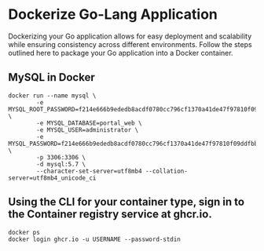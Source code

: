 # Dockerize Go-Lang Application
Dockerizing your Go application allows for easy deployment and scalability while ensuring consistency across different environments. Follow the steps outlined here to package your Go application into a Docker container.

## MySQL in Docker

```console
docker run --name mysql \
        -e MYSQL_ROOT_PASSWORD=f214e666b9ededb8acdf0780cc796cf1370a41de47f97810f09ddfbbc237ea3f \
        -e MYSQL_DATABASE=portal_web \
        -e MYSQL_USER=administrator \
        -e MYSQL_PASSWORD=f214e666b9ededb8acdf0780cc796cf1370a41de47f97810f09ddfbbc237ea3f \
        -p 3306:3306 \
        -d mysql:5.7 \
        --character-set-server=utf8mb4 --collation-server=utf8mb4_unicode_ci
```

## Using the CLI for your container type, sign in to the Container registry service at ghcr.io.

```console
docker ps
docker login ghcr.io -u USERNAME --password-stdin
```